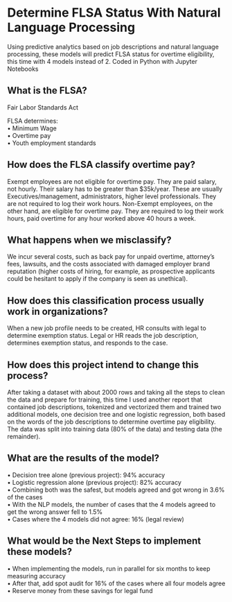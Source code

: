 # Determine FLSA Status With Natural Language Processing
Using predictive analytics based on job descriptions and natural language processing, these models will predict FLSA status for overtime eligibility, this time with 4 models instead of 2. Coded in Python with Jupyter Notebooks

## What is the FLSA?
Fair Labor Standards Act

FLSA determines:<br>
• Minimum Wage<br>
• Overtime pay<br>
• Youth employment standards

## How does the FLSA classify overtime pay?
Exempt employees are not eligible for overtime pay. They are paid salary, not hourly. Their salary has to be greater than $35k/year. These are usually Executives/management, administrators, higher level professionals. They are not required to log their work hours.
Non-Exempt employees, on the other hand, are eligible for overtime pay. They are required to log their work hours, paid overtime for any hour worked above 40 hours a week.

## What happens when we misclassify?
We incur several costs, such as back pay for unpaid overtime, attorney’s fees, lawsuits, and the costs associated with damaged employer brand reputation (higher costs of hiring, for example, as prospective applicants could be hesitant to apply if the company is seen as unethical).

## How does this classification process usually work in organizations?
When a new job profile needs to be created, HR consults with legal to determine exemption status. Legal or HR reads the job description, determines exemption status, and responds to the case.

## How does this project intend to change this process?
After taking a dataset with about 2000 rows and taking all the steps to clean the data and prepare for training, this time I used another report that contained job descriptions, tokenized and vectorized them and trained two additional models, one decision tree and one logistic regression, both based on the words of the job descriptions to determine overtime pay eligibility. The data was split into training data (80% of the data) and testing data (the remainder). 

## What are the results of the model?<br>
• Decision tree alone (previous project): 94% accuracy<br>
• Logistic regression alone (previous project): 82% accuracy<br>
• Combining both was the safest, but models agreed and got wrong in 3.6% of the cases<br>
• With the NLP models, the number of cases that the 4 models agreed to get the wrong answer fell to 1.5%<br>
• Cases where the 4 models did not agree: 16% (legal review)<br>

## What would be the Next Steps to implement these models?
• When implementing the models, run in parallel for six months to keep measuring accuracy<br>
• After that, add spot audit for 16% of the cases where all four models agree<br>
• Reserve money from these savings for legal fund<br>
